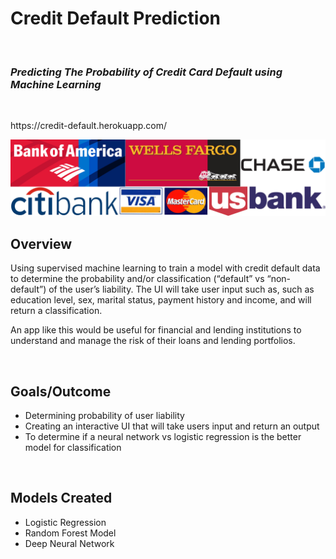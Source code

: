 <h1> Credit Default Prediction </h1>
<br>
<h3><i>Predicting The Probability of Credit Card Default using Machine Learning</i></h3>
<br>

<p> https://credit-default.herokuapp.com/    </p>

![GitHub Logo](/credit.jpg)

<h2>Overview</h2>
<p> Using supervised machine learning to train a model with credit default data to determine the probability and/or classification (“default” vs “non-default”) of the user’s liability. The UI will take user input such as, such as education level, sex, marital status, payment history and income, and will return a classification. 

An app like this would be useful for financial and lending institutions to understand and manage the risk of their loans and lending portfolios. </p>

<br>

<h2>Goals/Outcome</h2>
<ul> 
  <li> Determining probability of user liability </li>
  <li> Creating an interactive UI that will take users input and return an output </li>
  <li> To determine if a neural network vs logistic regression is the better model for classification </li>
</ul>

<br>

<h2> Models Created </h2>
<ul> 
	<li> Logistic Regression </li>
	<li> Random Forest Model </li>
	<li> Deep Neural Network </li>
</ul>

